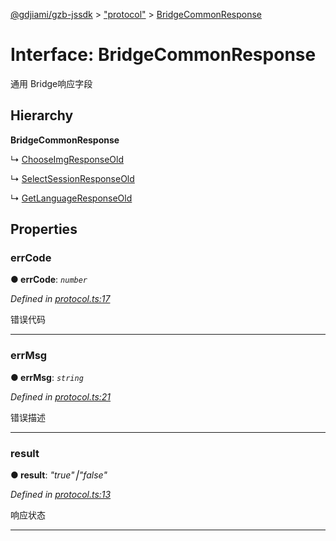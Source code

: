 [@gdjiami/gzb-jssdk](../README.md) > ["protocol"](../modules/_protocol_.md) > [BridgeCommonResponse](../interfaces/_protocol_.bridgecommonresponse.md)



# Interface: BridgeCommonResponse


通用 Bridge响应字段

## Hierarchy

**BridgeCommonResponse**

↳  [ChooseImgResponseOld](_protocol_.chooseimgresponseold.md)




↳  [SelectSessionResponseOld](_protocol_.selectsessionresponseold.md)




↳  [GetLanguageResponseOld](_protocol_.getlanguageresponseold.md)









## Properties
<a id="errcode"></a>

###  errCode

**●  errCode**:  *`number`* 

*Defined in [protocol.ts:17](https://github.com/jmopen/gzb-jssdk/blob/c7f8f52/src/protocol.ts#L17)*



错误代码




___

<a id="errmsg"></a>

###  errMsg

**●  errMsg**:  *`string`* 

*Defined in [protocol.ts:21](https://github.com/jmopen/gzb-jssdk/blob/c7f8f52/src/protocol.ts#L21)*



错误描述




___

<a id="result"></a>

###  result

**●  result**:  *"true"⎮"false"* 

*Defined in [protocol.ts:13](https://github.com/jmopen/gzb-jssdk/blob/c7f8f52/src/protocol.ts#L13)*



响应状态




___


